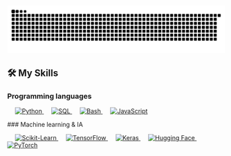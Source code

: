 <p align = "center">
	<img src = "https://github.com/7oSkaaa/7oSkaaa/blob/output/github-contribution-grid-snake.svg?" alt = "Snake Game"/>
</p>

## 🛠️ My Skills
###  Programming languages
<p align="left"> 
  &emsp; 
  <a href="https://www.python.org" target="_blank">
    <img alt="Python" src="https://img.shields.io/badge/Python%20-%2314354C.svg?logo=python&logoColor=white">
  </a>
  &emsp;
  <a href="https://www.w3schools.com/sql/" target="_blank"> 
    <img alt="SQL" src="https://img.shields.io/badge/SQL%20-%2300599C.svg?logo=postgresql&logoColor=white">
  </a> 
  &emsp;
  <a href="https://www.gnu.org/software/bash/" target="_blank"> 
    <img alt="Bash" src="https://img.shields.io/badge/Bash%20-%23121011.svg?logo=gnu-bash&logoColor=white">
  </a>
  &emsp;
  <a href="https://developer.mozilla.org/en-US/docs/Web/JavaScript" target="_blank"> 
     <img alt="JavaScript" src="https://img.shields.io/badge/JavaScript%20-%23F7DF1E.svg?logo=javascript&logoColor=black">
   </a>
</p>
### Machine learning & IA
<p align="left"> 
  &emsp; 
  <a href="https://scikit-learn.org/" target="_blank">
    <img alt="Scikit-Learn" src="https://img.shields.io/badge/scikit--learn-%23F7931E.svg?logo=scikit-learn&logoColor=white">
  </a>
  &emsp;
  <a href="https://www.tensorflow.org" target="_blank"> 
    <img alt="TensorFlow" src="https://img.shields.io/badge/TensorFlow-%23FF6F00.svg?logo=TensorFlow&logoColor=white">
  </a> 
  &emsp;
  <a href="https://keras.io/" target="_blank"> 
    <img alt="Keras" src="https://img.shields.io/badge/Keras-%23D00000.svg?logo=Keras&logoColor=white">
  </a>
  &emsp;
  <a href="https://huggingface.co/" target="_blank"> 
    <img alt="Hugging Face" src="https://img.shields.io/badge/%20Hugging%20Face-FFD21E?logoColor=black">
  </a>
  &emsp;
  <a href="https://pytorch.org/" target="_blank"> 
    <img alt="PyTorch" src="https://img.shields.io/badge/PyTorch-%23EE4C2C.svg?logo=PyTorch&logoColor=white">
  </a>
</p>
